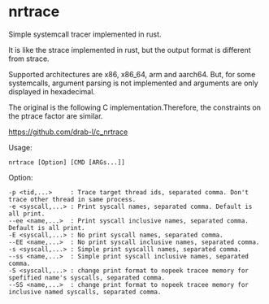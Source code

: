 # nrtrace
Simple systemcall tracer implemented in rust.

It is like the strace implemented in rust, but the output format is different from strace.

Supported architectures are x86, x86_64, arm and aarch64. But, for some systemcalls, argument parsing is not implemented and arguments are only displayed in hexadecimal.

The original is the following C implementation.Therefore, the constraints on the ptrace factor are similar.

https://github.com/drab-l/c_nrtrace

Usage:

    nrtrace [Option] [CMD [ARGs...]]

Option:

    -p <tid,...>     : Trace target thread ids, separated comma. Don't trace other thread in same process.
    -e <syscall,...> : Print syscall names, separated comma. Default is all print.
    --ee <name,...>  : Print syscall inclusive names, separated comma. Default is all print.
    -E <syscall,...> : No print syscall names, separated comma.
    --EE <name,...>  : No print syscall inclusive names, separated comma.
    -s <syscall,...> : Simple print syscalll names, separated comma.
    --ss <name,...>  : Simple print syscall inclusive names, separated comma.
    -S <syscall,...> : change print format to nopeek tracee memory for spefified name's syscalls, separated comma.
    --SS <name,...>  : change print format to nopeek tracee memory for inclusive named syscalls, separated comma.

